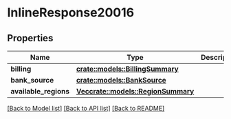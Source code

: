 # InlineResponse20016

## Properties

Name | Type | Description | Notes
------------ | ------------- | ------------- | -------------
**billing** | [**crate::models::BillingSummary**](BillingSummary.md) |  | 
**bank_source** | [**crate::models::BankSource**](BankSource.md) |  | 
**available_regions** | [**Vec<crate::models::RegionSummary>**](RegionSummary.md) |  | 

[[Back to Model list]](../README.md#documentation-for-models) [[Back to API list]](../README.md#documentation-for-api-endpoints) [[Back to README]](../README.md)


